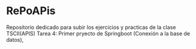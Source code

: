 # RePoAPis
Repositorio dedicado para subir los ejercicios y practicas de la clase TSCII(APIS)
Tarea 4: Primer pryecto de Springboot (Conexión a la base de datos),